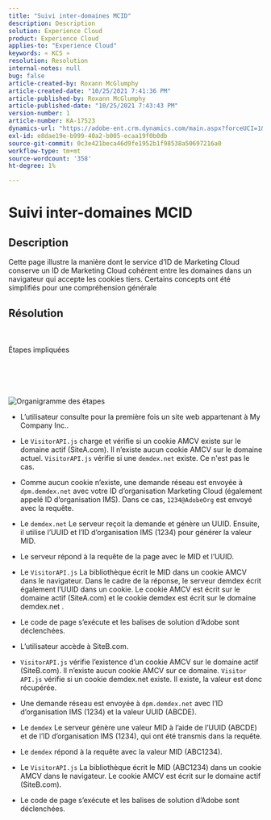 ```yaml
---
title: "Suivi inter-domaines MCID"
description: Description
solution: Experience Cloud
product: Experience Cloud
applies-to: "Experience Cloud"
keywords: « KCS »
resolution: Resolution
internal-notes: null
bug: false
article-created-by: Roxann McGlumphy
article-created-date: "10/25/2021 7:41:36 PM"
article-published-by: Roxann McGlumphy
article-published-date: "10/25/2021 7:43:43 PM"
version-number: 1
article-number: KA-17523
dynamics-url: "https://adobe-ent.crm.dynamics.com/main.aspx?forceUCI=1&pagetype=entityrecord&etn=knowledgearticle&id=28dfc18c-cb35-ec11-b6e6-000d3a3485ea"
exl-id: e8dae19e-b999-40a2-b005-ecaa19f0b0db
source-git-commit: 0c3e421beca46d9fe1952b1f98538a50697216a0
workflow-type: tm+mt
source-wordcount: '358'
ht-degree: 1%

---
```


# Suivi inter-domaines MCID

## Description

Cette page illustre la manière dont le service d’ID de Marketing Cloud conserve un ID de Marketing Cloud cohérent entre les domaines dans un navigateur qui accepte les cookies tiers. Certains concepts ont été simplifiés pour une compréhension générale

## Résolution

<br><br>Étapes impliquées<br><br><br><br><br><br>![Organigramme des étapes](https://helpx.adobe.com/marketing-cloud-core/kb/MCID/CrossDomain/jcr%3acontent/main-pars/image.img.png/MCID%20Cross%20Domain.png "Organigramme des étapes")
- L’utilisateur consulte pour la première fois un site web appartenant à My Company Inc..


- Le `VisitorAPI.js` charge et vérifie si un cookie AMCV existe sur le domaine actif (SiteA.com). Il n’existe aucun cookie AMCV sur le domaine actuel. `VisitorAPI.js` vérifie si une `demdex.net` existe. Ce n&#39;est pas le cas.


- Comme aucun cookie n’existe, une demande réseau est envoyée à `dpm.demdex.net` avec votre ID d’organisation Marketing Cloud (également appelé ID d’organisation IMS). Dans ce cas, `1234@AdobeOrg` est envoyé avec la requête.


- Le `demdex.net` Le serveur reçoit la demande et génère un UUID. Ensuite, il utilise l’UUID et l’ID d’organisation IMS (1234) pour générer la valeur MID.


- Le serveur répond à la requête de la page avec le MID et l’UUID.


- Le `VisitorAPI.js` La bibliothèque écrit le MID dans un cookie AMCV dans le navigateur. Dans le cadre de la réponse, le serveur demdex écrit également l’UUID dans un cookie. Le cookie AMCV est écrit sur le domaine actif (SiteA.com) et le cookie demdex est écrit sur le domaine demdex.net .


- Le code de page s’exécute et les balises de solution d’Adobe sont déclenchées.


- L’utilisateur accède à SiteB.com.


- `VisitorAPI.js` vérifie l’existence d’un cookie AMCV sur le domaine actif (SiteB.com). Il n’existe aucun cookie AMCV sur ce domaine. `Visitor API.js` vérifie si un cookie demdex.net existe. Il existe, la valeur est donc récupérée.


- Une demande réseau est envoyée à `dpm.demdex.net` avec l’ID d’organisation IMS (1234) et la valeur UUID (ABCDE).


- Le `demdex` Le serveur génère une valeur MID à l’aide de l’UUID (ABCDE) et de l’ID d’organisation IMS (1234), qui ont été transmis dans la requête.


- Le `demdex` répond à la requête avec la valeur MID (ABC1234).


- Le `VisitorAPI.js` La bibliothèque écrit le MID (ABC1234) dans un cookie AMCV dans le navigateur. Le cookie AMCV est écrit sur le domaine actif (SiteB.com).


- Le code de page s’exécute et les balises de solution d’Adobe sont déclenchées.
